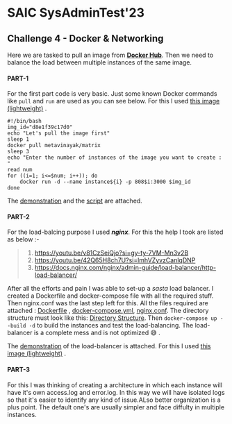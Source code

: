 # SAIC SysAdminTest'23

## Challenge 4 - Docker & Networking

Here we are tasked to pull an image from [**Docker Hub**](https://hub.docker.com/search?q=). Then we need to balance the load between multiple instances of the same image.


#### PART-1

For the first part code is very basic. Just some known Docker commands like `pull` and `run` are used as you can see below.
For this I used [this image (lightweight)](https://hub.docker.com/r/metavinayak/matrix) .
~~~
#!/bin/bash
img_id="d8e1f39c17d0"
echo "Let's pull the image first"
sleep 1
docker pull metavinayak/matrix
sleep 3
echo "Enter the number of instances of the image you want to create : "
read num
for ((i=1; i<=$num; i++)); do
    docker run -d --name instance${i} -p 808$i:3000 $img_id
done
~~~
The [demonstration](Screenshots/part1demonstration.png) and the [script](part1initial.sh) are attached.

#### PART-2

For the load-balcing purpose I used **_nginx_**. For this the help I took are listed as below :-
>1. https://youtu.be/v81CzSeiQjo?si=gy-ty-7VM-Mn3v2B
>2. https://youtu.be/42Q65H8ch7U?si=lmhVZyvzCanlqDNP
>3. https://docs.nginx.com/nginx/admin-guide/load-balancer/http-load-balancer/

After all the efforts and pain I was able to set-up a _sasta_ load balancer. I created a Dockerfile and docker-compose file with all the required stuff. Then nginx.conf was the last step left for this. All the files required are attached : [Dockerfile](Dockerfile) , [docker-compose.yml](docker-compose.yml), [nginx.conf](nginx.conf). The directory structure must look like this: [Directory Structure](Screenshots/folders.png). Then `docker-compose up --build -d` to build the instances and test the load-balancing. The load-balancer is a complete mess and is not optimized  :sweat_smile:  .

The [demonstration](Screenshots/Loadbalancingdemonstration.mp4) of the load-balancer is attached. For this I used [this image (lightweight)](https://hub.docker.com/r/metavinayak/matrix) .

#### PART-3

For this I was thinking of creating a architecture in which each instance will have it's own access.log and error.log. In this way we will have isolated logs so that it's easier to identify any kind of issue.ALso better organization is a plus point. The default one's are usually simpler and face diffulty in multiple instances.